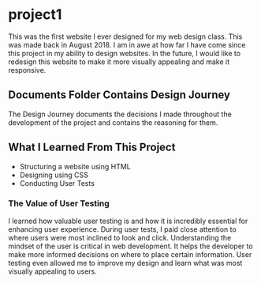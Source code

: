 # project1
This was the first website I ever designed for my web design class. This was made back in August 2018. I am in awe at how far I have come since this project in my ability to design websites. In the future, I would like to redesign this website to make it more visually appealing and make it responsive.

## Documents Folder Contains Design Journey
The Design Journey documents the decisions I made throughout the development of the project and contains the reasoning for them.

## What I Learned From This Project
- Structuring a website using HTML
- Designing using CSS
- Conducting User Tests

### The Value of User Testing 
I learned how valuable user testing is and how it is incredibly essential for enhancing user experience.
During user tests, I paid close attention to where users were most inclined to look and click.
Understanding the mindset of the user is critical in web development. It helps the developer to make more informed decisions on where to place certain information.
User testing even allowed me to improve my design and learn what was most visually appealing to users.
